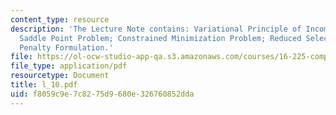 ```yaml
---
content_type: resource
description: 'The Lecture Note contains: Variational Principle of Incompressible Elasticity;
  Saddle Point Problem; Constrained Minimization Problem; Reduced Selective Integration;
  Penalty Formulation.'
file: https://ol-ocw-studio-app-qa.s3.amazonaws.com/courses/16-225-computational-mechanics-of-materials-fall-2003/f8059c9e7c8275d9680e326760852dda_l_10.pdf
file_type: application/pdf
resourcetype: Document
title: l_10.pdf
uid: f8059c9e-7c82-75d9-680e-326760852dda
---
```

